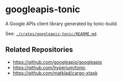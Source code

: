 # googleapis-tonic

A Google APIs client library generated by tonic-build.

See: [`./crates/googleapis-tonic/README.md`](./crates/googleapis-tonic/README.md).

## Related Repositories

- <https://github.com/googleapis/googleapis>
- <https://github.com/hyperium/tonic>
- <https://github.com/matklad/cargo-xtask>
